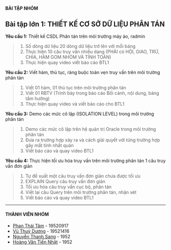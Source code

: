 #### BÀI TẬP NHÓM

**Bài tập lớn 1:** 
THIẾT KẾ CƠ SỞ DỮ LIỆU PHÂN TÁN
---

**Yêu cầu 1:** Thiết kế CSDL Phân tán trên môi trường máy ảo, radmin
> 1. Số dòng dữ liệu 20 dòng dữ liệu trở lên với mỗi bảng
>  2. Thực hiện 10 câu truy vấn nhiều dạng (PHẢI có HỘI, GIAO, TRỪ, CHIA, HÀM GOM NHÓM VÀ TÍNH TOÁN)
>  3. Thực hiện quay video viết báo cáo BTL1

**Yêu cầu 2:** Viết hàm, thủ tục, ràng buộc toàn vẹn truy vấn trên môi trường phân tán

> 1. Viết 01 hàm, 01 thủ tục trên môi trường phân tán
> 2. Viết 01 RBTV (Trình bày trong báo cáo Bối cảnh, nội dung, bảng tầm hưởng)
> 3. Thực hiện quay video và viết báo cáo cho BTL1

**Yêu cầu 3:** Demo các mức cô lập (ISOLATION LEVEL) trong môi trường phân tán
> 1. Demo các mức cô lập trên hệ quản trị Oracle trong môi trường phân tán
> 2. Đưa ra trường hợp xảy ra và cách giải quyết với từng trường hợp gây mất tính nhất quán
> 3. Viết báo cáo và quay video BTL1

**Yêu cầu 4:** Thực hiện tối ưu hóa truy vấn trên môi trường phân tán 1 câu truy vấn đơn giản
> 1. Tự đề xuất một câu truy vấn đơn giản chưa được tối ưu
> 2. EXPLAIN Query câu truy vấn đơn giản
> 3. Tối ưu hóa câu truy vấn cục bộ, phân tán
> 4. Viết lại câu Query trên môi trường phân tán, nhận xét
> 5. Viết báo cáo và quay video BTL1
---
#### THÀNH VIÊN NHÓM
 - [Phan Thái Tâm](https://www.facebook.com/thaitamphan123) - 19520917  
 - [Vũ Thuỳ Dương](https://www.facebook.com/thduongvu1809) - 19521416  
 - [Nguyễn Thanh Sang](https://www.facebook.com/NeT7eS) - 1952  
 - [Hoàng Văn Tiến Nhật](https://www.facebook.com/tiennhat07102001) - 1952
 
